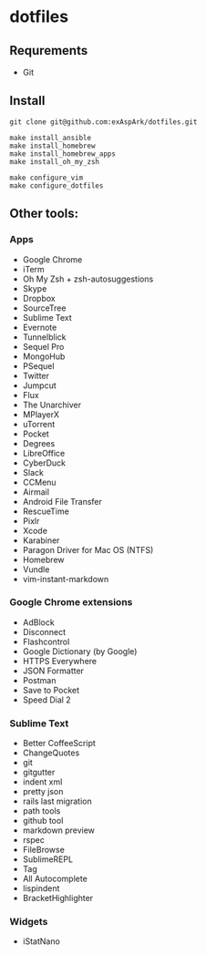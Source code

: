 # dotfiles

## Requrements

* Git

## Install

```
git clone git@github.com:exAspArk/dotfiles.git

make install_ansible
make install_homebrew
make install_homebrew_apps
make install_oh_my_zsh

make configure_vim
make configure_dotfiles
```

## Other tools:

### Apps

* Google Chrome
* iTerm
* Oh My Zsh + zsh-autosuggestions
* Skype
* Dropbox
* SourceTree
* Sublime Text
* Evernote
* Tunnelblick
* Sequel Pro
* MongoHub
* PSequel
* Twitter
* Jumpcut
* Flux
* The Unarchiver
* MPlayerX
* uTorrent
* Pocket
* Degrees
* LibreOffice
* CyberDuck
* Slack
* CCMenu
* Airmail
* Android File Transfer
* RescueTime
* Pixlr
* Xcode
* Karabiner
* Paragon Driver for Mac OS (NTFS)
* Homebrew
* Vundle
* vim-instant-markdown

### Google Chrome extensions

* AdBlock
* Disconnect
* Flashcontrol
* Google Dictionary (by Google)
* HTTPS Everywhere
* JSON Formatter
* Postman
* Save to Pocket
* Speed Dial 2

### Sublime Text

* Better CoffeeScript
* ChangeQuotes
* git
* gitgutter
* indent xml
* pretty json
* rails last migration
* path tools
* github tool
* markdown preview
* rspec
* FileBrowse
* SublimeREPL
* Tag
* All Autocomplete
* lispindent
* BracketHighlighter

### Widgets
* iStatNano
